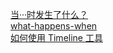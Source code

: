 [当···时发生了什么？](https://github.com/skyline75489/what-happens-when-zh_CN)   
[what-happens-when](https://github.com/alex/what-happens-when)  
[如何使用 Timeline 工具](https://developers.google.com/web/tools/chrome-devtools/evaluate-performance/timeline-tool?hl=zh-cn)